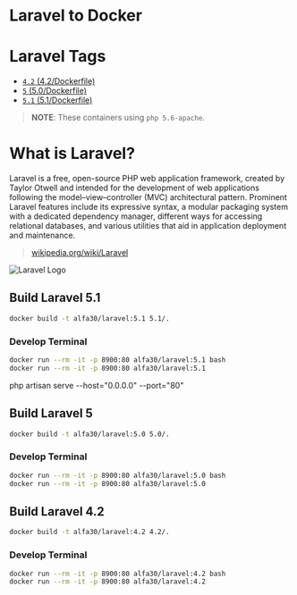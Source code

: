 Laravel to Docker
=================

# Laravel Tags

- [`4.2` (4.2/Dockerfile)](4.2/Dockerfile)
- [`5` (5.0/Dockerfile)](5.0/Dockerfile)
- [`5.1` (5.1/Dockerfile)](5.1/Dockerfile)

> **NOTE**: These containers using `php 5.6-apache`.

# What is Laravel?


Laravel is a free, open-source PHP web application framework, created by Taylor Otwell and intended for the development of web applications following the model–view–controller (MVC) architectural pattern. Prominent Laravel features include its expressive syntax, a modular packaging system with a dedicated dependency manager, different ways for accessing relational databases, and various utilities that aid in application deployment and maintenance.

> [wikipedia.org/wiki/Laravel](https://wikipedia.org/wiki/Laravel)

![Laravel Logo](https://upload.wikimedia.org/wikipedia/commons/thumb/3/3d/LaravelLogo.png/250px-LaravelLogo.png)


Build Laravel 5.1
-----------------

```bash
docker build -t alfa30/laravel:5.1 5.1/.
```

### Develop Terminal

```bash
docker run --rm -it -p 8900:80 alfa30/laravel:5.1 bash
docker run --rm -it -p 8900:80 alfa30/laravel:5.1
```

php artisan serve --host="0.0.0.0" --port="80"


Build Laravel 5
---------------

```bash
docker build -t alfa30/laravel:5.0 5.0/.
```

### Develop Terminal

```bash
docker run --rm -it -p 8900:80 alfa30/laravel:5.0 bash
docker run --rm -it -p 8900:80 alfa30/laravel:5.0
```

Build Laravel 4.2
-----------------

```bash
docker build -t alfa30/laravel:4.2 4.2/.
```

### Develop Terminal

```bash
docker run --rm -it -p 8900:80 alfa30/laravel:4.2 bash
docker run --rm -it -p 8900:80 alfa30/laravel:4.2
```
